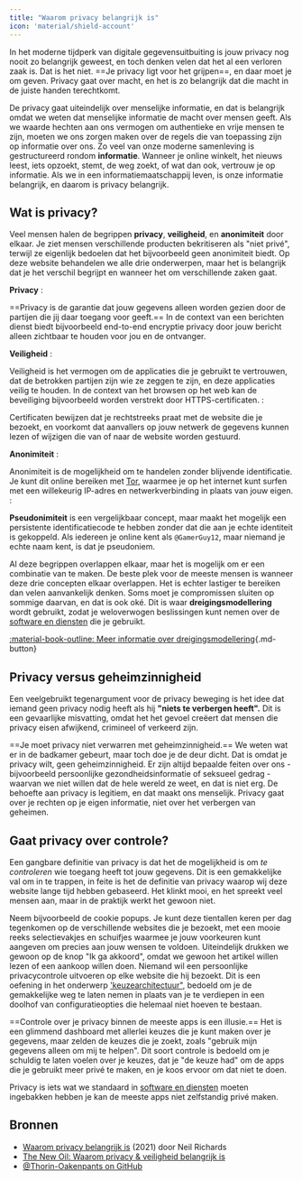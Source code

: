 ```yaml
---
title: "Waarom privacy belangrijk is"
icon: 'material/shield-account'
---
```


In het moderne tijdperk van digitale gegevensuitbuiting is jouw privacy nog nooit zo belangrijk geweest, en toch denken velen dat het al een verloren zaak is. Dat is het niet. ==Je privacy ligt voor het grijpen==, en daar moet je om geven. Privacy gaat over macht, en het is zo belangrijk dat die macht in de juiste handen terechtkomt.

De privacy gaat uiteindelijk over menselijke informatie, en dat is belangrijk omdat we weten dat menselijke informatie de macht over mensen geeft. Als we waarde hechten aan ons vermogen om authentieke en vrije mensen te zijn, moeten we ons zorgen maken over de regels die van toepassing zijn op informatie over ons. Zo veel van onze moderne samenleving is gestructureerd rondom **informatie**. Wanneer je online winkelt, het nieuws leest, iets opzoekt, stemt, de weg zoekt, of wat dan ook, vertrouw je op informatie. Als we in een informatiemaatschappij leven, is onze informatie belangrijk, en daarom is privacy belangrijk.

## Wat is privacy?

Veel mensen halen de begrippen **privacy**, **veiligheid**, en **anonimiteit** door elkaar. Je ziet mensen verschillende producten bekritiseren als "niet privé", terwijl ze eigenlijk bedoelen dat het bijvoorbeeld geen anonimiteit biedt. Op deze website behandelen we alle drie onderwerpen, maar het is belangrijk dat je het verschil begrijpt en wanneer het om verschillende zaken gaat.

**Privacy**
:

==Privacy is de garantie dat jouw gegevens alleen worden gezien door de partijen die jij daar toegang voor geeft.== In de context van een berichten dienst biedt bijvoorbeeld end-to-end encryptie privacy door jouw bericht alleen zichtbaar te houden voor jou en de ontvanger.

**Veiligheid**
:

Veiligheid is het vermogen om de applicaties die je gebruikt te vertrouwen, dat de betrokken partijen zijn wie ze zeggen te zijn, en deze applicaties veilig te houden. In de context van het browsen op het web kan de beveiliging bijvoorbeeld worden verstrekt door HTTPS-certificaten.
:

Certificaten bewijzen dat je rechtstreeks praat met de website die je bezoekt, en voorkomt dat aanvallers op jouw netwerk de gegevens kunnen lezen of wijzigen die van of naar de website worden gestuurd.

**Anonimiteit**
:

Anonimiteit is de mogelijkheid om te handelen zonder blijvende identificatie. Je kunt dit online bereiken met [Tor](../tor.md), waarmee je op het internet kunt surfen met een willekeurig IP-adres en netwerkverbinding in plaats van jouw eigen.
:

**Pseudonimiteit** is een vergelijkbaar concept, maar maakt het mogelijk een persistente identificatiecode te hebben zonder dat die aan je echte identiteit is gekoppeld. Als iedereen je online kent als `@GamerGuy12`, maar niemand je echte naam kent, is dat je pseudoniem.

Al deze begrippen overlappen elkaar, maar het is mogelijk om er een combinatie van te maken. De beste plek voor de meeste mensen is wanneer deze drie concepten elkaar overlappen. Het is echter lastiger te bereiken dan velen aanvankelijk denken. Soms moet je compromissen sluiten op sommige daarvan, en dat is ook oké. Dit is waar **dreigingsmodellering** wordt gebruikt, zodat je weloverwogen beslissingen kunt nemen over de [software en diensten](../tools.md) die je gebruikt.

[:material-book-outline: Meer informatie over dreigingsmodellering](threat-modeling.md ""){.md-button}

## Privacy versus geheimzinnigheid

Een veelgebruikt tegenargument voor de privacy beweging is het idee dat iemand geen privacy nodig heeft als hij **"niets te verbergen heeft".** Dit is een gevaarlijke misvatting, omdat het het gevoel creëert dat mensen die privacy eisen afwijkend, crimineel of verkeerd zijn.

==Je moet privacy niet verwarren met geheimzinnigheid.== We weten wat er in de badkamer gebeurt, maar toch doe je de deur dicht. Dat is omdat je privacy wilt, geen geheimzinnigheid. Er zijn altijd bepaalde feiten over ons - bijvoorbeeld persoonlijke gezondheidsinformatie of seksueel gedrag - waarvan we niet willen dat de hele wereld ze weet, en dat is niet erg. De behoefte aan privacy is legitiem, en dat maakt ons menselijk. Privacy gaat over je rechten op je eigen informatie, niet over het verbergen van geheimen.

## Gaat privacy over controle?

Een gangbare definitie van privacy is dat het de mogelijkheid is om *te controleren* wie toegang heeft tot jouw gegevens. Dit is een gemakkelijke val om in te trappen, in feite is het de definitie van privacy waarop wij deze website lange tijd hebben gebaseerd. Het klinkt mooi, en het spreekt veel mensen aan, maar in de praktijk werkt het gewoon niet.

Neem bijvoorbeeld de cookie popups. Je kunt deze tientallen keren per dag tegenkomen op de verschillende websites die je bezoekt, met een mooie reeks selectievakjes en schuifjes waarmee je jouw voorkeuren kunt aangeven om precies aan jouw wensen te voldoen. Uiteindelijk drukken we gewoon op de knop "Ik ga akkoord", omdat we gewoon het artikel willen lezen of een aankoop willen doen. Niemand wil een persoonlijke privacycontrole uitvoeren op elke website die hij bezoekt. Dit is een oefening in het onderwerp [ 'keuzearchitectuur"](https://en.wikipedia.org/wiki/Choice_architecture), bedoeld om je de gemakkelijke weg te laten nemen in plaats van je te verdiepen in een doolhof van configuratieopties die helemaal niet hoeven te bestaan.

==Controle over je privacy binnen de meeste apps is een illusie.== Het is een glimmend dashboard met allerlei keuzes die je kunt maken over je gegevens, maar zelden de keuzes die je zoekt, zoals "gebruik mijn gegevens alleen om mij te helpen". Dit soort controle is bedoeld om je schuldig te laten voelen over je keuzes, dat je "de keuze had" om de apps die je gebruikt meer privé te maken, en je koos ervoor om dat niet te doen.

Privacy is iets wat we standaard in [software en diensten](../tools.md) moeten ingebakken hebben je kan de meeste apps niet zelfstandig privé maken.

## Bronnen

- [Waarom privacy belangrijk is](https://www.amazon.com/Why-Privacy-Matters-Neil-Richards/dp/0190939044) (2021) door Neil Richards
- [The New Oil: Waarom privacy & veiligheid belangrijk is](https://thenewoil.org/en/guides/prologue/why/)
- [@Thorin-Oakenpants on GitHub](https://github.com/privacytools/privacytools.io/issues/1760#issuecomment-597497298)
